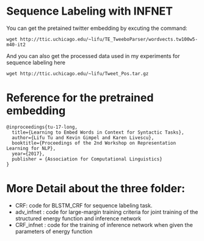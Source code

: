 # Sequence Labeling with INFNET

You can get the pretained twitter embedding by excuting the command:
```
wget http://ttic.uchicago.edu/~lifu/TE_TweeboParser/wordvects.tw100w5-m40-it2
```
And you can also get the processed data used in my experiments for sequence labeling here
```
wget http://ttic.uchicago.edu/~lifu/Tweet_Pos.tar.gz
```

# Reference for the pretrained embedding

```
@inproceedings{tu-17-long,
  title={Learning to Embed Words in Context for Syntactic Tasks},
  author={Lifu Tu and Kevin Gimpel and Karen Livescu},
  booktitle={Proceedings of the 2nd Workshop on Representation Learning for NLP},
  year={2017},
  publisher = {Association for Computational Linguistics}
}
```

# More Detail about the three folder:

- CRF: code for BLSTM_CRF for sequence labeling task.
- adv_infnet : code for large-margin training criteria for joint training of the structured energy function and inference network
- CRF_infnet : code for the training of inference network when given the parameters of energy function





